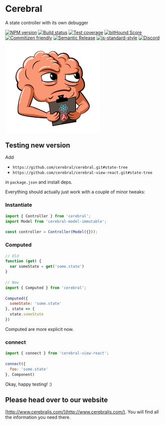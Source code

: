 # Cerebral
A state controller with its own debugger

[![NPM version][npm-image]][npm-url]
[![Build status][travis-image]][travis-url]
[![Test coverage][codecov-image]][codecov-url]
[![bitHound Score][bithound-image]][bithound-url]
[![Commitizen friendly][commitizen-image]][commitizen-url]
[![Semantic Release][semantic-release-image]][semantic-release-url]
[![js-standard-style][standard-image]][standard-url]
[![Discord][discord-image]][discord-url]


<img src="images/logo.png" width="300" align="center">

## Testing new version

Add

- `https://github.com/cerebral/cerebral.git#state-tree`
- `https://github.com/cerebral/cerebral-view-react.git#state-tree`

in `package.json` and install deps.

Everything should actually just work with a couple of minor tweaks:

### Instantiate
```js
import { Controller } from 'cerebral';
import Model from 'cerebral-model-immutable';

const controller = Controller(Model({}));
```

### Computed
```js
// Old
function (get) {
  var someState = get('some.state')
}

// New
import { Computed } from 'cerebral';

Computed({
  someState: 'some.state'
}, state => {
  state.someState
})
```

Computed are more explicit now.

### connect

```js
import { connect } from 'cerebral-view-react';

connect({
  foo: 'some.state'
}, Component)
```

Okay, happy testing! :)

## Please head over to our website
[http://www.cerebraljs.com/](http://www.cerebraljs.com/). You will find all the information you need there.

[npm-image]: https://img.shields.io/npm/v/cerebral.svg?style=flat
[npm-url]: https://npmjs.org/package/cerebral
[travis-image]: https://img.shields.io/travis/cerebral/cerebral.svg?style=flat
[travis-url]: https://travis-ci.org/cerebral/cerebral
[codecov-image]: https://img.shields.io/codecov/c/github/cerebral/cerebral/master.svg?maxAge=2592000?style=flat-square
[codecov-url]: https://codecov.io/gh/cerebral/cerebral
[bithound-image]: https://www.bithound.io/github/cerebral/cerebral/badges/score.svg
[bithound-url]: https://www.bithound.io/github/cerebral/cerebral
[commitizen-image]: https://img.shields.io/badge/commitizen-friendly-brightgreen.svg
[commitizen-url]: http://commitizen.github.io/cz-cli/
[semantic-release-image]: https://img.shields.io/badge/%20%20%F0%9F%93%A6%F0%9F%9A%80-semantic--release-e10079.svg?style=flat-square
[semantic-release-url]: https://github.com/semantic-release/semantic-release
[standard-image]: https://img.shields.io/badge/code%20style-standard-brightgreen.svg
[standard-url]: http://standardjs.com/
[discord-image]: https://img.shields.io/badge/discord-join%20chat-blue.svg
[discord-url]: https://discord.gg/0kIweV4bd2bwwsvH
